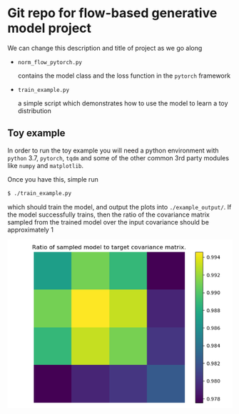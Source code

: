 # Git repo for flow-based generative model project

We can change this description and title of project as we go along

 - `norm_flow_pytorch.py`

    contains the model class and the loss function in the `pytorch` framework
 - `train_example.py`

    a simple script which demonstrates how to use the model to learn a
    toy distribution

## Toy example

In order to run the toy example you will need a python environment with `python`
3.7, `pytorch`, `tqdm` and some of the other common 3rd party modules like
`numpy` and `matplotlib`.

Once you have this, simple run

```bash
$ ./train_example.py
```

which should train the model, and output the plots into `./example_output/`.
If the model successfully trains, then the ratio of the covariance matrix
sampled from the trained model over the input covariance should be approximately
1

![ratio plot of sampled vs. target covariance](./example_output/ratio.png)
